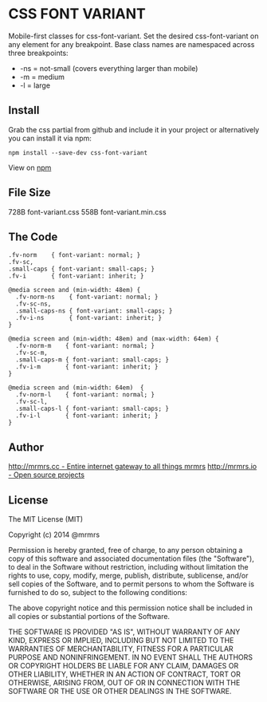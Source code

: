 # CSS FONT VARIANT

  Mobile-first classes for css-font-variant.
  Set the desired css-font-variant on any element for any breakpoint.
  Base class names are namespaced across three breakpoints:

*  -ns = not-small (covers everything larger than mobile)
*  -m  = medium
*  -l  = large

## Install
Grab the css partial from github and include it in your project or alternatively
you can install it via npm:
```
npm install --save-dev css-font-variant
```
View on [npm](https://www.npmjs.org/package/css-font-variant)


## File Size

728B font-variant.css
558B font-variant.min.css

## The Code
```
.fv-norm    { font-variant: normal; }
.fv-sc,
.small-caps { font-variant: small-caps; }
.fv-i       { font-variant: inherit; }

@media screen and (min-width: 48em) {
  .fv-norm-ns    { font-variant: normal; }
  .fv-sc-ns,
  .small-caps-ns { font-variant: small-caps; }
  .fv-i-ns       { font-variant: inherit; }
}

@media screen and (min-width: 48em) and (max-width: 64em) {
  .fv-norm-m    { font-variant: normal; }
  .fv-sc-m,
  .small-caps-m { font-variant: small-caps; }
  .fv-i-m       { font-variant: inherit; }
}

@media screen and (min-width: 64em)  {
  .fv-norm-l    { font-variant: normal; }
  .fv-sc-l,
  .small-caps-l { font-variant: small-caps; }
  .fv-i-l       { font-variant: inherit; }
}

```

## Author

[http://mrmrs.cc - Entire internet gateway to all things mrmrs](http://mrmrs.cc)
[http://mrmrs.io - Open source projects](http://mrmrs.io)

## License

The MIT License (MIT)

Copyright (c) 2014 @mrmrs

Permission is hereby granted, free of charge, to any person obtaining a copy
of this software and associated documentation files (the "Software"), to deal
in the Software without restriction, including without limitation the rights
to use, copy, modify, merge, publish, distribute, sublicense, and/or sell
copies of the Software, and to permit persons to whom the Software is
furnished to do so, subject to the following conditions:

The above copyright notice and this permission notice shall be included in
all copies or substantial portions of the Software.

THE SOFTWARE IS PROVIDED "AS IS", WITHOUT WARRANTY OF ANY KIND, EXPRESS OR
IMPLIED, INCLUDING BUT NOT LIMITED TO THE WARRANTIES OF MERCHANTABILITY,
FITNESS FOR A PARTICULAR PURPOSE AND NONINFRINGEMENT. IN NO EVENT SHALL THE
AUTHORS OR COPYRIGHT HOLDERS BE LIABLE FOR ANY CLAIM, DAMAGES OR OTHER
LIABILITY, WHETHER IN AN ACTION OF CONTRACT, TORT OR OTHERWISE, ARISING FROM,
OUT OF OR IN CONNECTION WITH THE SOFTWARE OR THE USE OR OTHER DEALINGS IN
THE SOFTWARE.

